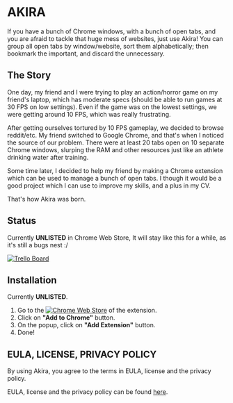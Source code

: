# AKIRA

If you have a bunch of Chrome windows, with a bunch of open tabs, and you are afraid to tackle that huge mess of websites, just use Akira! You can group all open tabs by window/website, sort them alphabetically; then bookmark the important, and discard the unnecessary.

## The Story

One day, my friend and I were trying to play an action/horror game on my friend's laptop, which has moderate specs (should be able to run games at 30 FPS on low settings). Even if the game was on the lowest settings, we were getting around 10 FPS, which was really frustrating.

After getting ourselves tortured by 10 FPS gameplay, we decided to browse reddit/etc. My friend switched to Google Chrome, and that's when I noticed the source of our problem. There were at least 20 tabs open on 10 separate Chrome windows, slurping the RAM and other resources just like an athlete drinking water after training.

Some time later, I decided to help my friend by making a Chrome extension which can be used to manage a bunch of open tabs. I though it would be a good project which I can use to improve my skills, and a plus in my CV.

That's how Akira was born.

## Status

Currently **UNLISTED** in Chrome Web Store, It will stay like this for a while, as it's still a bugs nest :/

[![Trello Board](https://img.shields.io/badge/Trello%20Board-Akira-blue)](https://trello.com/b/ZJ3Vsw7h/akira)

## Installation

Currently **UNLISTED**.

1. Go to the [![Chrome Web Store](https://img.shields.io/chrome-web-store/v/aibadljmbjbjogomfgkoaoaighnmdghp?label=Chrome%20Web%20Store)](https://chrome.google.com/webstore/detail/akira/aibadljmbjbjogomfgkoaoaighnmdghp?hl=en&authuser=0) of the extension.
2. Click on **"Add to Chrome"** button.
3. On the popup, click on **"Add Extension"** button.
4. Done!

## EULA, LICENSE, PRIVACY POLICY

By using Akira, you agree to the terms in EULA, license and the privacy policy.

EULA, license and the privacy policy can be found [here](lapp.recoskyler.com).
